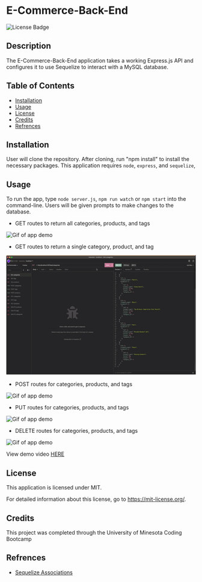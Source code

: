 # E-Commerce-Back-End

![License Badge](https://img.shields.io/badge/license-MIT-pink)

## Description
The E-Commerce-Back-End application takes a working Express.js API and configures it to use Sequelize to interact with a MySQL database.


## Table of Contents

- [Installation](#installation)
- [Usage](#usage)
- [License](#license)
- [Credits](#credits)
- [Refrences](#refrences)

## Installation
User will clone the repository. After cloning, run "npm install" to install the necessary packages. This application requires `node`, `express`, and `sequelize`,


## Usage
To run the app, type `node server.js`, `npm run watch` or `npm start` into the command-line. Users will be given prompts to make changes to the database.


* GET routes to return all categories, products, and tags

![Gif of app demo](./assets/GET-ALL.gif)


* GET routes to return a single category, product, and tag

![Gif of app demo](./assets/GET-Single.gif)


* POST routes for categories, products, and tags 

![Gif of app demo](./assets/POST.gif)


* PUT routes for categories, products, and tags 

![Gif of app demo](./assets/PUT.gif)


* DELETE routes for categories, products, and tags 

![Gif of app demo](./assets/DELETE.gif)


View demo video [HERE](https://watch.screencastify.com/v/a6zJJzYb0cXhgiOdkYFP)


## License
This application is licensed under MIT.

For detailed information about this license, go to https://mit-license.org/.


## Credits
This project was completed through the University of Minesota Coding Bootcamp


## Refrences
* [Sequelize Associations](https://sequelize.org/docs/v6/core-concepts/assocs/) 
